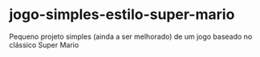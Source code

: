 # jogo-simples-estilo-super-mario
Pequeno projeto simples (ainda a ser melhorado) de um jogo baseado no clássico Super Mario
